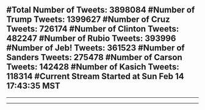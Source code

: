 #Total Number of Tweets: 3898084 
#Number of Trump Tweets: 1399627
#Number of Cruz Tweets: 726174
#Number of Clinton Tweets: 482247
#Number of Rubio Tweets: 393996
#Number of Jeb! Tweets: 361523
#Number of Sanders Tweets: 275478
#Number of Carson Tweets: 142428
#Number of Kasich Tweets: 118314
#Current Stream Started at Sun Feb 14 17:43:35 MST
---
---
---
